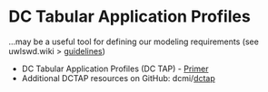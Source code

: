 # DC Tabular Application Profiles
...may be a useful tool for defining our modeling requirements (see uwlswd.wiki > [guidelines](https://github.com/uwlib-cams/uwlswd/wiki/guidelines))
- DC Tabular Application Profiles (DC TAP) - [Primer](https://www.dublincore.org/groups/application-profiles/dctap-primer/)
- Additional DCTAP resources on GitHub: dcmi/[dctap](https://github.com/dcmi/dctap/tree/main)
